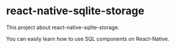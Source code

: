 # react-native-sqlite-storage

This project about react-native-sqlite-storage.

You can easily learn how to use SQL components on React-Native. 
